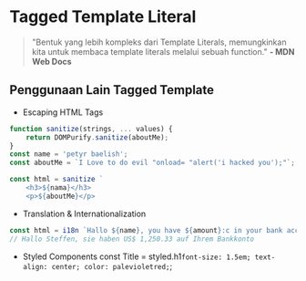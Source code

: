 # Tagged Template Literal
>"Bentuk yang lebih kompleks dari Template Literals, memungkinkan kita untuk membaca template literals melalui sebuah function." **- MDN Web Docs**

## Penggunaan Lain Tagged Template
* Escaping HTML Tags
```js
function sanitize(strings, ... values) {
    return DOMPurify.sanitize(aboutMe);
}
const name = 'petyr baelish';
const aboutMe = `I Love to do evil "onload= "alert('i hacked you');"`;

const html = sanitize `
    <h3>${nama}</h3>
    <p>${aboutMe}</p>
```
* Translation & Internationalization
```js
const html = i18n `Hallo ${name}, you have ${amount}:c in your bank account.`;
// Hallo Steffen, sie haben US$ 1,250.33 auf Ihrem Bankkonto
```
* Styled Components
const Title = styled.h1`
    font-size: 1.5em;
    text-align: center;
    color: palevioletred;
`;